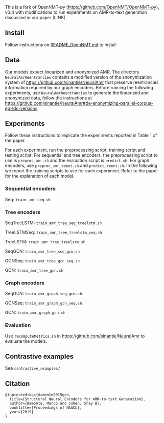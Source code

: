This is a fork of OpenNMT-py (https://github.com/OpenNMT/OpenNMT-py), v0.4 with modifications to run experiments on AMR-to-text generation discussed in our paper (LINK).

## Install

Follow instructions on [README_OpenNMT.md](README_OpenNMT.md) to install

## Data

Our models expect linearized and anonymized AMR. The directory ```NeuralAmrReentrancies``` contains a modified version of the anonymization system of https://github.com/sinantie/NeuralAmr that preserve reentrancies information required by our graph encoders. Before running the following experiments, use ```NeuralAmrReentrancies``` to generate the linearized and anonymized data, follow the instructions at https://github.com/sinantie/NeuralAmr#de-anonymizing-parallel-corpus-eg-ldc-versions.

## Experiments

Follow these instructions to replicate the experiments reported in Table 1 of the paper.

For each experiment, run the preprocessing script, training script and testing script. For sequential and tree encoders, the preprocessing script to use is ```preproc_amr.sh``` and the evaluation script is ```predict.sh```. For graph encoders, use ```preproc_amr_reent.sh``` and ```predict_reent.sh```. In the following we report the training scripts to use for each experiment. Refer to the paper for the explanation of each model.

### Sequential encoders

Seq: ```train_amr_seq.sh```

### Tree encoders

SeqTreeLSTM: ```train_amr_tree_seq_treelstm.sh```

TreeLSTMSeq: ```train_amr_tree_treelstm_seq.sh```

TreeLSTM: ```train_amr_tree_treelstm.sh```

SeqGCN: ```train_amr_tree_seq_gcn.sh```

GCNSeq: ```train_amr_tree_gcn_seq.sh```

GCN: ```train_amr_tree_gcn.sh```

### Graph encoders

SeqGCN: ```train_amr_graph_seq_gcn.sh```

GCNSeq: ```train_amr_graph_gcn_seq.sh```

GCN: ```train_amr_graph_gcn.sh```

### Evaluation

Use ```recomputeMetrics.sh``` in https://github.com/sinantie/NeuralAmr to evaluate the models.

## Contrastive examples

See ```contrastive_examples/```

## Citation

```
@inproceedings{damonte2019gen,
  title={Structural Neural Encoders for AMR-to-text Generation},
  author={Damonte, Marco and Cohen, Shay B},
  booktitle={Proceedings of NAACL},
  year={2019}
}
```
